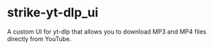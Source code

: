 # strike-yt-dlp_ui
A custom UI for yt-dlp that allows you to download MP3 and MP4 files directly from YouTube.
